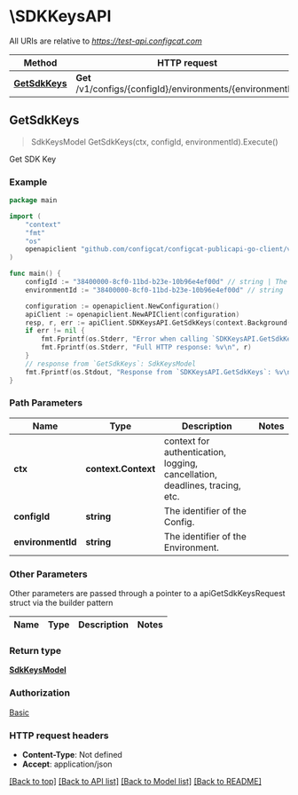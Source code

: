# \SDKKeysAPI

All URIs are relative to *https://test-api.configcat.com*

Method | HTTP request | Description
------------- | ------------- | -------------
[**GetSdkKeys**](SDKKeysAPI.md#GetSdkKeys) | **Get** /v1/configs/{configId}/environments/{environmentId} | Get SDK Key



## GetSdkKeys

> SdkKeysModel GetSdkKeys(ctx, configId, environmentId).Execute()

Get SDK Key



### Example

```go
package main

import (
	"context"
	"fmt"
	"os"
	openapiclient "github.com/configcat/configcat-publicapi-go-client/v2"
)

func main() {
	configId := "38400000-8cf0-11bd-b23e-10b96e4ef00d" // string | The identifier of the Config.
	environmentId := "38400000-8cf0-11bd-b23e-10b96e4ef00d" // string | The identifier of the Environment.

	configuration := openapiclient.NewConfiguration()
	apiClient := openapiclient.NewAPIClient(configuration)
	resp, r, err := apiClient.SDKKeysAPI.GetSdkKeys(context.Background(), configId, environmentId).Execute()
	if err != nil {
		fmt.Fprintf(os.Stderr, "Error when calling `SDKKeysAPI.GetSdkKeys``: %v\n", err)
		fmt.Fprintf(os.Stderr, "Full HTTP response: %v\n", r)
	}
	// response from `GetSdkKeys`: SdkKeysModel
	fmt.Fprintf(os.Stdout, "Response from `SDKKeysAPI.GetSdkKeys`: %v\n", resp)
}
```

### Path Parameters


Name | Type | Description  | Notes
------------- | ------------- | ------------- | -------------
**ctx** | **context.Context** | context for authentication, logging, cancellation, deadlines, tracing, etc.
**configId** | **string** | The identifier of the Config. | 
**environmentId** | **string** | The identifier of the Environment. | 

### Other Parameters

Other parameters are passed through a pointer to a apiGetSdkKeysRequest struct via the builder pattern


Name | Type | Description  | Notes
------------- | ------------- | ------------- | -------------



### Return type

[**SdkKeysModel**](SdkKeysModel.md)

### Authorization

[Basic](../README.md#Basic)

### HTTP request headers

- **Content-Type**: Not defined
- **Accept**: application/json

[[Back to top]](#) [[Back to API list]](../README.md#documentation-for-api-endpoints)
[[Back to Model list]](../README.md#documentation-for-models)
[[Back to README]](../README.md)


